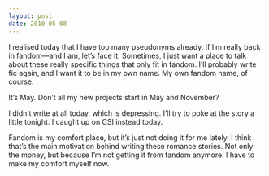 ```yaml
---
layout: post
date: 2010-05-08
---
```


I realised today that I have too many pseudonyms already. If I’m really back in fandom—and I am, let’s face it. Sometimes, I just want a place to talk about these really specific things that only fit in fandom. I’ll probably write fic again, and I want it to be in my own name. My own fandom name, of course.

It’s May. Don’t all my new projects start in May and November?

I didn’t write at all today, which is depressing. I’ll try to poke at the story a little tonight. I caught up on CSI instead today.

Fandom is my comfort place, but it’s just not doing it for me lately. I think that’s the main motivation behind writing these romance stories. Not only the money, but because I’m not getting it from fandom anymore. I have to make my comfort myself now.
